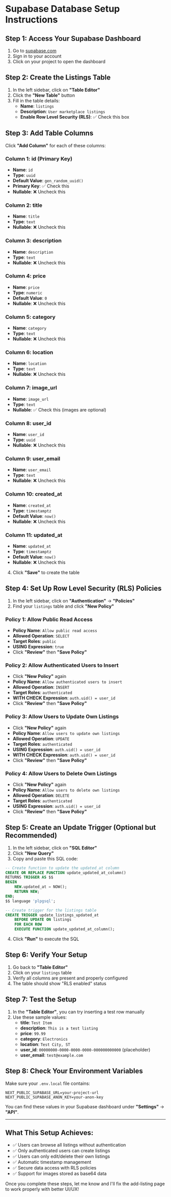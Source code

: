 # Supabase Database Setup Instructions

## Step 1: Access Your Supabase Dashboard
1. Go to [supabase.com](https://supabase.com)
2. Sign in to your account
3. Click on your project to open the dashboard

## Step 2: Create the Listings Table
1. In the left sidebar, click on **"Table Editor"**
2. Click the **"New Table"** button
3. Fill in the table details:
   - **Name**: `listings`
   - **Description**: `User marketplace listings`
   - **Enable Row Level Security (RLS)**: ✅ Check this box

## Step 3: Add Table Columns
Click **"Add Column"** for each of these columns:

### Column 1: id (Primary Key)
- **Name**: `id`
- **Type**: `uuid`
- **Default Value**: `gen_random_uuid()`
- **Primary Key**: ✅ Check this
- **Nullable**: ❌ Uncheck this

### Column 2: title
- **Name**: `title`
- **Type**: `text`
- **Nullable**: ❌ Uncheck this

### Column 3: description
- **Name**: `description`
- **Type**: `text`
- **Nullable**: ❌ Uncheck this

### Column 4: price
- **Name**: `price`
- **Type**: `numeric`
- **Default Value**: `0`
- **Nullable**: ❌ Uncheck this

### Column 5: category
- **Name**: `category`
- **Type**: `text`
- **Nullable**: ❌ Uncheck this

### Column 6: location
- **Name**: `location`
- **Type**: `text`
- **Nullable**: ❌ Uncheck this

### Column 7: image_url
- **Name**: `image_url`
- **Type**: `text`
- **Nullable**: ✅ Check this (images are optional)

### Column 8: user_id
- **Name**: `user_id`
- **Type**: `uuid`
- **Nullable**: ❌ Uncheck this

### Column 9: user_email
- **Name**: `user_email`
- **Type**: `text`
- **Nullable**: ❌ Uncheck this

### Column 10: created_at
- **Name**: `created_at`
- **Type**: `timestamptz`
- **Default Value**: `now()`
- **Nullable**: ❌ Uncheck this

### Column 11: updated_at
- **Name**: `updated_at`
- **Type**: `timestamptz`
- **Default Value**: `now()`
- **Nullable**: ❌ Uncheck this

4. Click **"Save"** to create the table

## Step 4: Set Up Row Level Security (RLS) Policies
1. In the left sidebar, click on **"Authentication"** → **"Policies"**
2. Find your `listings` table and click **"New Policy"**

### Policy 1: Allow Public Read Access
- **Policy Name**: `Allow public read access`
- **Allowed Operation**: `SELECT`
- **Target Roles**: `public`
- **USING Expression**: `true`
- Click **"Review"** then **"Save Policy"**

### Policy 2: Allow Authenticated Users to Insert
- Click **"New Policy"** again
- **Policy Name**: `Allow authenticated users to insert`
- **Allowed Operation**: `INSERT`
- **Target Roles**: `authenticated`
- **WITH CHECK Expression**: `auth.uid() = user_id`
- Click **"Review"** then **"Save Policy"**

### Policy 3: Allow Users to Update Own Listings
- Click **"New Policy"** again
- **Policy Name**: `Allow users to update own listings`
- **Allowed Operation**: `UPDATE`
- **Target Roles**: `authenticated`
- **USING Expression**: `auth.uid() = user_id`
- **WITH CHECK Expression**: `auth.uid() = user_id`
- Click **"Review"** then **"Save Policy"**

### Policy 4: Allow Users to Delete Own Listings
- Click **"New Policy"** again
- **Policy Name**: `Allow users to delete own listings`
- **Allowed Operation**: `DELETE`
- **Target Roles**: `authenticated`
- **USING Expression**: `auth.uid() = user_id`
- Click **"Review"** then **"Save Policy"**

## Step 5: Create an Update Trigger (Optional but Recommended)
1. In the left sidebar, click on **"SQL Editor"**
2. Click **"New Query"**
3. Copy and paste this SQL code:

```sql
-- Create function to update the updated_at column
CREATE OR REPLACE FUNCTION update_updated_at_column()
RETURNS TRIGGER AS $$
BEGIN
    NEW.updated_at = NOW();
    RETURN NEW;
END;
$$ language 'plpgsql';

-- Create trigger for the listings table
CREATE TRIGGER update_listings_updated_at
    BEFORE UPDATE ON listings
    FOR EACH ROW
    EXECUTE FUNCTION update_updated_at_column();
```

4. Click **"Run"** to execute the SQL

## Step 6: Verify Your Setup
1. Go back to **"Table Editor"**
2. Click on your `listings` table
3. Verify all columns are present and properly configured
4. The table should show "RLS enabled" status

## Step 7: Test the Setup
1. In the **"Table Editor"**, you can try inserting a test row manually
2. Use these sample values:
   - **title**: `Test Item`
   - **description**: `This is a test listing`
   - **price**: `99.99`
   - **category**: `Electronics`
   - **location**: `Test City, ST`
   - **user_id**: `00000000-0000-0000-0000-000000000000` (placeholder)
   - **user_email**: `test@example.com`

## Step 8: Check Your Environment Variables
Make sure your `.env.local` file contains:
```env
NEXT_PUBLIC_SUPABASE_URL=your-project-url
NEXT_PUBLIC_SUPABASE_ANON_KEY=your-anon-key
```

You can find these values in your Supabase dashboard under **"Settings"** → **"API"**.

---

## What This Setup Achieves:
- ✅ Users can browse all listings without authentication
- ✅ Only authenticated users can create listings
- ✅ Users can only edit/delete their own listings
- ✅ Automatic timestamp management
- ✅ Secure data access with RLS policies
- ✅ Support for images stored as base64 data

Once you complete these steps, let me know and I'll fix the add-listing page to work properly with better UI/UX!
